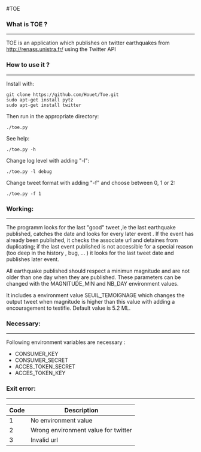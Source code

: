 #TOE



### What is TOE ?

*****************


TOE is an application which publishes on twitter earthquakes from 
http://renass.unistra.fr/ using the Twitter API



### How to use it ?

*******************


Install with:

```
git clone https://github.com/Houet/Toe.git
sudo apt-get install pytz
sudo apt-get install twitter
```

Then run in the appropriate directory:

```
./toe.py 
```

See help:
```
./toe.py -h
```

Change log level with adding "-l":
```
./toe.py -l debug
```

Change tweet format with adding "-f" and choose between 0, 1 or 2:
```
./toe.py -f 1
```


### Working:

************


The programm looks for the last "good" tweet ,ie the last earthquake published, 
catches the date and looks for every later event .
If the event has already been published, it checks the associate url and 
detaines from duplicating; 
if the last event published is not accessible 
for a special reason (too deep in the history , bug, ... )
it looks for the last tweet date and publishes later event.

All earthquake published should respect a minimun magnitude and are not older 
than one day when they are published. These parameters can be changed with 
the MAGNITUDE_MIN and NB_DAY environment values.

It includes a environment value SEUIL_TEMOIGNAGE which changes the output tweet
when magnitude is higher than this value with adding a encouragement to
testifie. Default value is 5.2 ML.


### Necessary:

**************


Following environment variables are necessary :					
* CONSUMER_KEY
* CONSUMER_SECRET
* ACCES_TOKEN_SECRET
* ACCES_TOKEN_KEY


### Exit error:
 
***************		 
 

|	Code    |   		  Description			   |
|-----------|--------------------------------------|
|	  1     |  No environment value                |
|	  2     |  Wrong environment value for twitter | 
|	  3     |  Invalid url                         |







